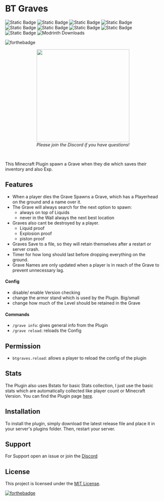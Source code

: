 # BT Graves
![Static Badge](https://img.shields.io/badge/MC-1.13-green)
![Static Badge](https://img.shields.io/badge/MC-1.14-green)
![Static Badge](https://img.shields.io/badge/MC-1.15-green)
![Static Badge](https://img.shields.io/badge/MC-1.16-green)
![Static Badge](https://img.shields.io/badge/MC-1.17-green)
![Static Badge](https://img.shields.io/badge/MC-1.18-green)
![Static Badge](https://img.shields.io/badge/MC-1.19-green)
![Static Badge](https://img.shields.io/badge/MC-1.20-green)
![Static Badge](https://img.shields.io/badge/MC-1.21-green)
![Modrinth Downloads](https://img.shields.io/modrinth/dt/WGgaXko0?logo=Modrinth&style=flat-square)


![forthebadge](https://forthebadge.com/images/badges/works-on-my-machine.svg)

<p align="center">
    <a href="https://discord.pluginz.dev">
        <img src="https://i.imgur.com/JgDt1Fl.png" width="300">
    </a>
    <br>
    <i>Please join the Discord if you have questions!</i>
</p>
<br>

This Minecraft Plugin spawn a Grave when they die which saves their inventory and also Exp.
## Features
- When a player dies the Grave Spawns a Grave, which has a Playerhead on the ground and a name over it.
- The Grave will always search for the next option to spawn:
  - always on top of Liquids
  - never in the Wall always the next best location
- Graves also cant be destroyed by a player.
  - Liquid proof
  - Explosion proof
  - piston proof
- Graves Save to a file, so they will retain themselves after a restart or server crash.
- Timer for how long should last before dropping everything on the ground.
- Grave Names are only updated when a player is in reach of the Grave to prevent unnecessary lag.
#### Config
- disable/ enable Version checking 
- change the armor stand which is used by the Plugin. Big/small 
- change how much of the Level should be retained in the Grave
#### Commands
- `/grave info`: gives general info from the Plugin
- `/grave reload`: reloads the Config
## Permission 
- `btgraves.reload`: allows a player to reload the config of the plugin
## Stats
The Plugin also uses Bstats for basic Stats collection, I just use the basic stats which are automatically collected like player count or Minecraft Version.
You can find the Plugin page [here](https://bstats.org/plugin/bukkit/Bt%20Graves/22622).
## Installation 
To install the plugin, simply download the latest release file and place it in your server's plugins folder. Then, restart your server.
## Support 
For Support open an issue or join the [Discord](https://discord.pluginz.dev)
## License

This project is licensed under the [MIT License](LICENSE).

[![forthebadge](https://forthebadge.com/images/badges/powered-by-black-magic.svg)](https://forthebadge.com)
